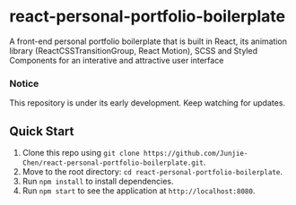 # react-personal-portfolio-boilerplate

A front-end personal portfolio boilerplate that is built in React, its animation library (ReactCSSTransitionGroup, React Motion), SCSS and Styled Components for an interative and attractive user interface

### Notice

This repository is under its early development. Keep watching for updates.

## Quick Start

1. Clone this repo using `git clone https://github.com/Junjie-Chen/react-personal-portfolio-boilerplate.git`.
2. Move to the root directory: `cd react-personal-portfolio-boilerplate`.
3. Run `npm install` to install dependencies.
4. Run `npm start` to see the application at `http://localhost:8080`.
